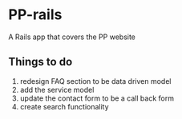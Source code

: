 # PP-rails
A Rails app that covers the PP website

## Things to do

1. redesign FAQ section to be data driven model
2. add the service model
3. update the contact form to be a call back form
4. create search functionality